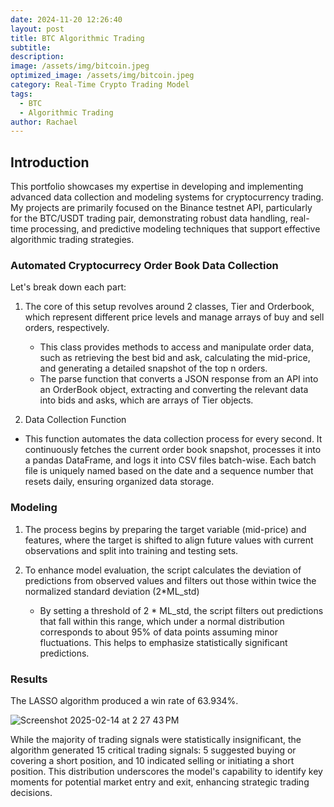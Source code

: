 ```yaml
---
date: 2024-11-20 12:26:40
layout: post
title: BTC Algorithmic Trading 
subtitle: 
description: 
image: /assets/img/bitcoin.jpeg
optimized_image: /assets/img/bitcoin.jpeg
category: Real-Time Crypto Trading Model
tags:
  - BTC
  - Algorithmic Trading
author: Rachael
---
```


<h2 class="toc_title">Introduction</h2>

This portfolio showcases my expertise in developing and implementing advanced data collection and modeling systems for cryptocurrency trading. My projects are primarily focused on the Binance testnet API, particularly for the BTC/USDT trading pair, demonstrating robust data handling, real-time processing, and predictive modeling techniques that support effective algorithmic trading strategies.


<h3 class="toc_title"> Automated Cryptocurrecy Order Book Data Collection</h3>

Let's break down each part:

1. The core of this setup revolves around 2 classes, Tier and Orderbook, which represent different price levels and manage arrays of buy and sell orders, respectively.
   - This class provides methods to access and manipulate order data, such as retrieving the best bid and ask, calculating the mid-price, and generating a detailed snapshot of the top n orders.
   - The parse function that converts a JSON response from an API into an OrderBook object, extracting and converting the relevant data into bids and asks, which are arrays of Tier objects.

2. Data Collection Function
  - This function automates the data collection process for every second. It continuously fetches the current order book snapshot, processes it into a pandas DataFrame, and logs it into CSV files batch-wise. Each batch file is uniquely named based on the date and a sequence number that resets daily, ensuring organized data storage.
    



<h3 class="toc_title">Modeling</h3>

1. The process begins by preparing the target variable (mid-price) and features, where the target is shifted to align future values with current observations and split into training and testing sets. 

2. To enhance model evaluation, the script calculates the deviation of predictions from observed values and filters out those within twice the normalized standard deviation (2*ML_std)
   - By setting a threshold of 2 * ML_std, the script filters out predictions that fall within this range, which under a normal distribution corresponds to about 95% of data points assuming minor fluctuations. This helps to emphasize statistically significant predictions. 


<h3 class="toc_title">Results</h3>

The LASSO algorithm produced a win rate of 63.934%. 

![Screenshot 2025-02-14 at 2 27 43 PM](https://github.com/user-attachments/assets/bb290642-8a93-4a50-afa0-5b365078859d)

While the majority of trading signals were statistically insignificant, the algorithm generated 15 critical trading signals: 5 suggested buying or covering a short position, and 10 indicated selling or initiating a short position. This distribution underscores the model's capability to identify key moments for potential market entry and exit, enhancing strategic trading decisions.



